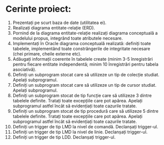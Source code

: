 
# Cerinte proiect:
1. Prezentați pe scurt baza de date (utilitatea ei).
2. Realizați diagrama entitate-relație (ERD).
3. Pornind de la diagrama entitate-relație realizați diagrama conceptuală a modelului propus, integrând toate atributele necesare.
4. Implementați în Oracle diagrama conceptuală realizată: definiți toate tabelele, implementând toate constrângerile de integritate necesare (chei primare, cheile externe etc).
5. Adăugați informații coerente în tabelele create (minim 3-5 înregistrări pentru fiecare entitate independentă; minim 10 înregistrări pentru tabela asociativă).
6. Definiți un subprogram stocat care să utilizeze un tip de colecție studiat. Apelați subprogramul.
7. Definiți un subprogram stocat care să utilizeze un tip de cursor studiat. Apelați subprogramul.
8. Definiți un subprogram stocat de tip funcție care să utilizeze 3 dintre tabelele definite. Tratați toate excepțiile care pot apărea. Apelați subprogramul astfel încât să evidențiați toate cazurile tratate.
9. Definiți un subprogram stocat de tip procedură care să utilizeze 5 dintre tabelele definite. Tratați toate excepțiile care pot apărea. Apelați subprogramul astfel încât să evidențiați toate cazurile tratate.
10. Definiți un trigger de tip LMD la nivel de comandă. Declanșați trigger-ul.
11. Definiți un trigger de tip LMD la nivel de linie. Declanșați trigger-ul.
12. Definiți un trigger de tip LDD. Declanșați trigger-ul.
